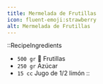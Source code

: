 ```yaml
---
title: Mermelada de Frutillas
icon: fluent-emoji:strawberry
alt: Mermelada de Frutillas
---
```



::RecipeIngredients
- `500 gr` 🍓 Frutillas
- `250 gr` Azúcar
- `15 cc` Jugo de 1/2 limón
::
